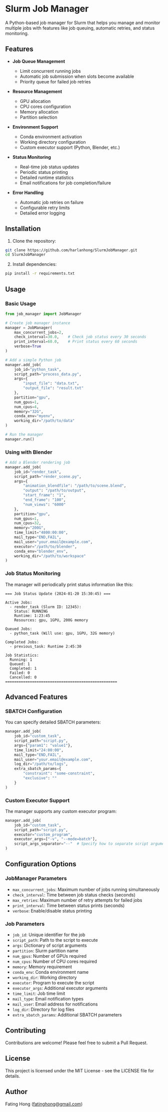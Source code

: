 # Slurm Job Manager

A Python-based job manager for Slurm that helps you manage and monitor multiple jobs with features like job queuing, automatic retries, and status monitoring.

## Features

- **Job Queue Management**
  - Limit concurrent running jobs
  - Automatic job submission when slots become available
  - Priority queue for failed job retries

- **Resource Management**
  - GPU allocation
  - CPU cores configuration
  - Memory allocation
  - Partition selection

- **Environment Support**
  - Conda environment activation
  - Working directory configuration
  - Custom executor support (Python, Blender, etc.)

- **Status Monitoring**
  - Real-time job status updates
  - Periodic status printing
  - Detailed runtime statistics
  - Email notifications for job completion/failure

- **Error Handling**
  - Automatic job retries on failure
  - Configurable retry limits
  - Detailed error logging

## Installation

1. Clone the repository:
```bash
git clone https://github.com/harlanhong/SlurmJobManager.git
cd SlurmJobManager
```

2. Install dependencies:
```bash
pip install -r requirements.txt
```

## Usage

### Basic Usage

```python
from job_manager import JobManager

# Create job manager instance
manager = JobManager(
    max_concurrent_jobs=2,
    check_interval=30.0,    # Check job status every 30 seconds
    print_interval=60.0,    # Print status every 60 seconds
    verbose=True
)

# Add a simple Python job
manager.add_job(
    job_id="python_task",
    script_path="process_data.py",
    args={
        "input_file": "data.txt",
        "output_file": "result.txt"
    },
    partition="gpu",
    num_gpus=1,
    num_cpus=4,
    memory="32G",
    conda_env="myenv",
    working_dir="/path/to/data"
)

# Run the manager
manager.run()
```

### Using with Blender

```python
# Add a Blender rendering job
manager.add_job(
    job_id="render_task",
    script_path="render_scene.py",
    args={
        "animation_blendfile": "/path/to/scene.blend",
        "output": "/path/to/output",
        "start_frame": "1",
        "end_frame": "100",
        "num_views": "6000"
    },
    partition="gpu",
    num_gpus=1,
    num_cpus=32,
    memory="200G",
    time_limit="4800:00:00",
    mail_type="END,FAIL",
    mail_user="your.email@example.com",
    executor="/path/to/blender",
    conda_env="blender_env",
    working_dir="/path/to/workspace"
)
```

### Job Status Monitoring

The manager will periodically print status information like this:

```
=== Job Status Update (2024-01-20 15:30:45) ===

Active Jobs:
  - render_task (Slurm ID: 12345):
    Status: RUNNING
    Runtime: 1:23:45
    Resources: gpu, 1GPU, 200G memory

Queued Jobs:
  - python_task (Will use: gpu, 1GPU, 32G memory)

Completed Jobs:
  - previous_task: Runtime 2:45:30

Job Statistics:
  Running: 1
  Queued: 1
  Completed: 1
  Failed: 0
  Cancelled: 0
==================================================
```

## Advanced Features

### SBATCH Configuration

You can specify detailed SBATCH parameters:

```python
manager.add_job(
    job_id="custom_task",
    script_path="script.py",
    args={"param1": "value1"},
    time_limit="24:00:00",
    mail_type="END,FAIL",
    mail_user="your.email@example.com",
    log_dir="/path/to/logs",
    extra_sbatch_params={
        "constraint": "some-constraint",
        "exclusive": ""
    }
)
```

### Custom Executor Support

The manager supports any custom executor program:

```python
manager.add_job(
    job_id="custom_task",
    script_path="script.py",
    executor="custom_program",
    executor_args=["-v", "--mode=batch"],
    script_args_separator="--"  # Specify how to separate script arguments
)
```

## Configuration Options

### JobManager Parameters

- `max_concurrent_jobs`: Maximum number of jobs running simultaneously
- `check_interval`: Time between job status checks (seconds)
- `max_retries`: Maximum number of retry attempts for failed jobs
- `print_interval`: Time between status prints (seconds)
- `verbose`: Enable/disable status printing

### Job Parameters

- `job_id`: Unique identifier for the job
- `script_path`: Path to the script to execute
- `args`: Dictionary of script arguments
- `partition`: Slurm partition name
- `num_gpus`: Number of GPUs required
- `num_cpus`: Number of CPU cores required
- `memory`: Memory requirement
- `conda_env`: Conda environment name
- `working_dir`: Working directory
- `executor`: Program to execute the script
- `executor_args`: Additional executor arguments
- `time_limit`: Job time limit
- `mail_type`: Email notification types
- `mail_user`: Email address for notifications
- `log_dir`: Directory for log files
- `extra_sbatch_params`: Additional SBATCH parameters

## Contributing

Contributions are welcome! Please feel free to submit a Pull Request.

## License

This project is licensed under the MIT License - see the LICENSE file for details.

## Author

Fating Hong (fatinghong@gmail.com)